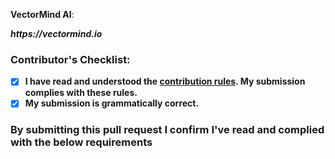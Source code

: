 **VectorMind AI**:

**_https://vectormind.io_**

### Contributor's Checklist:

- [x] **I have read and understood the [contribution rules](https://github.com/nikit0ns/artificial-intelligence-library/blob/master/CONTRIBUTING.md). My submission complies with these rules.**
- [x] **My submission is grammatically correct.**

### By submitting this pull request I confirm I've read and complied with the below requirements 
